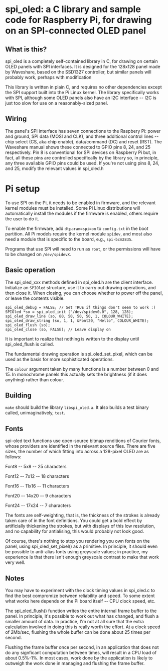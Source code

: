 # spi_oled: a C library and sample code for Raspberry Pi, for drawing on an SPI-connected OLED panel

## What is this?

spi_oled is a completely self-contained library in C, for drawing on certain
OLED panels with SPI interfaces. It is designed for the 128x128 panel 
made by
Waveshare, based on the SSD1327 controller, but similar panels 
will probably work, perhaps with modification

This library is written in plain C, and requires no other dependencies
except the SPI support built into the Pi Linux kernel. The library specifically
works with SPI, although some OLED panels also have an I2C interface
-- I2C is just too slow for use on a reasonably-sized panel.

## Wiring

The panel's SPI interface has seven connections to the Raspbery Pi:
power and ground, SPI data (MOSI and CLK), and
three additional control lines -- chip select (CS, aka chip enable), 
data/command (DC) and reset (RST). The Waveshare manual shows these
connected to GPIO pins 8, 24, and 25 respectively. Pin 8 is conventional
for SPI devices on Raspberry Pi but, in fact, all these pins are
controlled specifically by the library so, in principle, any three
available GPIO pins could be used. If you're not using pins 8, 24, and
25, modify the relevant values in spi_oled.h 

# Pi setup

To use SPI on the Pi, it needs to be enabled in firmware, and the relevant
kernel modules must be installed. Some Pi Linux distributions will
automatically install the modules if the firmware is enabled, others
require the user to do it.

To enable the firmware, add `dtparam=spi=on` to `config.txt` in the
boot partition. All Pi models require the kernel module 
`spidev`, and most also need a module that is specific to the board, e.g.,
`spi-bcm2835`. 

Programs that use SPI will need to run as `root`, or the permissions
will have to be changed on `/dev/spidevX`.

## Basic operation

The spi\_oled\_xxx methods defined in spi\_oled.h are the client
interface. Initialize an `SPIOled` structure, use it to carry out
drawing operations, and then close it. When closing, you can choose
whether to power off the panel, or leave the contents visible. 

```
spi_oled_debug = FALSE; // Set TRUE if things don't seem to work :)
SPIOled *so = spi_oled_init ("/dev/spidev0.0", 128, 128);
spi_oled_draw_line (so, 80, 50, 50, 50, 1, COLOUR_WHITE);
spi_oled_draw_string (so, 1, 1, &Font20, "Hello", COLOUR_WHITE);
spi_oled_flush (so);
spi_oled_close (so, FALSE); // Leave display on
```

It is important to realize that nothing is written to the display until
spi\_oled\_flush is called. 

The fundamental drawing operation is spi\_oled\_set\_pixel, which can 
be used as the basis for more sophisticated operations.

The `colour` argument taken by many functions is a number between 0 and
15. In monochrome panels this actually sets the brightness (if it does
anything) rather than colour.

## Building

`make` should build the library `libspi_oled.a`. It also builds a test
binary called, unimaginatively, `test`. 

## Fonts

spi-oled text functions use open-source bitmap renditions of Courier fonts, 
whose providers are identified in the relevant source files. There are
five sizes, the number of which fitting into across a 128-pixel OLED are
as follows: 

Font8 -- 5x8 -- 25 characters

Font12 -- 7x12 -- 18 characters

Font16 -- 11x16 -- 11 characters

Font20 -- 14x20 -- 9 characters

Font24 -- 17x24 -- 7 characters 

The fonts are self-weighting, that is, the thickness of the strokes is already
taken care of in the font definitions. You could get a bold effect by
artificially thickening the strokes, but with displays of this low resolution,
and no capability for antialising, this would probably not look good.

Of course, there's nothing to stop you rendering you own fonts on the 
panel, using spi_oled_set_pixel() as a primitive. In principle, it should
even be possible to anti-alias fonts using greyscale values; in practice,
my experience is that there isn't enough greyscale contrast to make that
work very well.

## Notes

You may have to experiment with the clock timing values in spi_oled.c to
find the best compromize between reliability and speed. To some extent
what works here depends on the Pi board itself -- CPU clock speed, etc.

The spi\_oled\_flush() function writes the entire internal frame buffer
to the panel. In principle, it's possible to work out what has changed,
and flush a smaller amount of data. In practice, I'm not at all sure that
the extra calculation involved in doing this is really worth the effort.
At a clock speed of 2Mb/sec, flushing the whole buffer can be done
about 25 times per second.

Flushing the frame buffer once per second, in an application that
does not do any signficant computation between times, will result in
a CPU load of about 0.5%-1%. In most cases, work done by the application
is likely to outweigh the work done in managing and flushing the frame
buffer.




